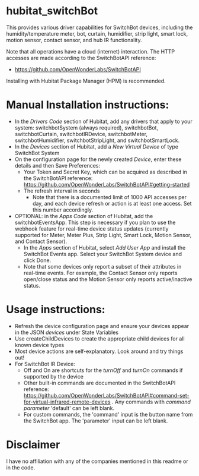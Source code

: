 # hubitat_switchBot

This provides various driver capabilities for SwitchBot devices, including the humidity/temperature meter, bot, curtain, humidifier, strip light, smart lock, motion sensor, contact sensor, and hub IR functionality.  

Note that all operations have a cloud (internet) interaction.  The HTTP accesses are made according to the SwitchBotAPI reference:
* https://github.com/OpenWonderLabs/SwitchBotAPI

Installing with Hubitat Package Manager (HPM) is recommended.

# Manual Installation instructions:

* In the *Drivers Code* section of Hubitat, add any drivers that apply to your system: switchbotSystem (always required), switchbotBot, switchbotCurtain, switchbotIRDevice, switchbotMeter, switchbotHumidifier, switchbotStripLight, and switchbotSmartLock.
* In the *Devices* section of Hubitat, add a *New Virtual Device* of type SwitchBot System
* On the configuration page for the newly created *Device*, enter these details and then Save Preferences:
    * Your Token and Secret Key, which can be acquired as described in the SwitchBotAPI reference: https://github.com/OpenWonderLabs/SwitchBotAPI#getting-started
    * The refresh interval in seconds
        * Note that there is a documented limit of 1000 API accesses per day, and each device refresh or action is at least one access.  Set this number accordingly.
* OPTIONAL: in the *Apps Code* section of Hubitat, add the switchbotEventsApp.  This step is necessary if you plan to use the webhook feature for real-time device status updates (currently supported for Meter, Meter Plus, Strip Light, Smart Lock, Motion Sensor, and Contact Sensor).
    * In the *Apps* section of Hubitat, select *Add User App* and install the SwitchBot Events app.  Select your SwitchBot System device and click Done.
    * Note that some devices only report a subset of their attributes in real-time events.  For example, the Contact Sensor only reports open/close status and the Motion Sensor only reports active/inactive status.

# Usage instructions:

* Refresh the device configuration page and ensure your devices appear in the JSON *devices* under State Variables
* Use createChildDevices to create the appropriate child devices for all known device types
* Most device actions are self-explanatory.  Look around and try things out!
* For SwitchBot IR Device:
    * Off and On are shortcuts for the *turnOff* and *turnOn* commands if supported by the device
    * Other built-in commands are documented in the SwitchBotAPI reference:  https://github.com/OpenWonderLabs/SwitchBotAPI#command-set-for-virtual-infrared-remote-devices .  Any commands with *command parameter* 'default' can be left blank.
    * For custom commands, the 'command' input is the button name from the SwitchBot app.  The 'parameter' input can be left blank.

# Disclaimer

I have no affiliation with any of the companies mentioned in this readme or in the code.
